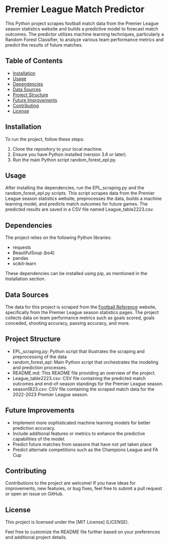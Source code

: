  # Premier League Match Predictor

This Python project scrapes football match data from the Premier League season statistics website and builds a predictive model to forecast match outcomes. The predictor utilizes machine learning techniques, particularly a Random Forest Classifier, to analyze various team performance metrics and predict the results of future matches.

## Table of Contents

- [Installation](#installation)
- [Usage](#usage)
- [Dependencies](#dependencies)
- [Data Sources](#data-sources)
- [Project Structure](#project-structure)
- [Future Improvements](#future-improvements)
- [Contributing](#contributing)
- [License](#license)

## Installation

To run the project, follow these steps:

1. Clone the repository to your local machine.
2. Ensure you have Python installed (version 3.6 or later).
3. Run the main Python script random_forest_epl.py.

## Usage

After installing the dependencies, run the EPL_scraping.py and the random_forest_epl.py scripts. This script scrapes data from the Premier League season statistics website, preprocesses the data, builds a machine learning model, and predicts match outcomes for future games. The predicted results are saved in a CSV file named League_table2223.csv.

## Dependencies

The project relies on the following Python libraries:
- requests
- BeautifulSoup (bs4)
- pandas
- scikit-learn

These dependencies can be installed using pip, as mentioned in the Installation section.

## Data Sources

The data for this project is scraped from the [Football Reference](https://fbref.com) website, specifically from the Premier League season statistics pages. The project collects data on team performance metrics such as goals scored, goals conceded, shooting accuracy, passing accuracy, and more.

## Project Structure

- EPL_scraping.py: Python script that illustrates the scraping and preprocessing of the data
- random_forest_epl: Main Python script that orchestrates the modeling and prediction processes.
- README.md: This README file providing an overview of the project.
- League_table2223.csv: CSV file containing the predicted match outcomes and end-of-season standings for the Premier League season.
- season1823.csv: CSV file containing the scraped match data for the 2022-2023 Premier League season.

## Future Improvements

- Implement more sophisticated machine learning models for better prediction accuracy.
- Include additional features or metrics to enhance the predictive capabilities of the model.
- Predict future matches from seasons that have not yet taken place
- Predict alternate competitions such as the Champions League and FA Cup 

## Contributing

Contributions to the project are welcome! If you have ideas for improvements, new features, or bug fixes, feel free to submit a pull request or open an issue on GitHub.

## License

This project is licensed under the [MIT License] (LICENSE).

Feel free to customize the README file further based on your preferences and additional project details.
